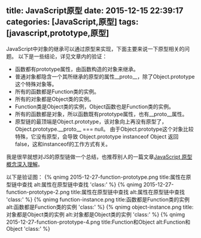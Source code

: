 title: JavaScript原型
date: 2015-12-15 22:39:17
categories: [JavaScript,原型]
tags: [javascript,prototype,原型]
---

JavaScript中对象的继承可以通过原型来实现，下面主要来说一下原型相关的问题。
以下是一些结论，详见文章内的验证：

*	函数都有prototype属性，由函数构造的对象来继承。
*	普通对象都隐含一个其所继承的原型的属性\_\_proto\_\_，除了Object.prototype这个特殊对象等。
*	所有的函数都是Function类的实例。
*   所有的对象都是Object类的实例。
*   Function类是Object类的实例，Object函数也是Function类的实例。
*	所有的函数都是对象，所以函数既有prototype属性，也有\_\_proto\_\_属性。
*   原型链的最顶端是Object.prototype，该对象向上再没有原型了， Object.prototype.\_\_proto\_\_ === null。
    由于Object.prototype这个对象比较特殊，它没有原型，会导致 Object.prototype instanceof Object 返回 false，这和instanceof的工作方式有关。

<!-- more --> 
我是很早就想对JS的原型链做一个总结，也推荐别人的一篇文章[JavaScript 原型概念深入理解](http://www.codeceo.com/article/javascript-prototype-learn.html)。

以下是验证图：
{% qnimg 2015-12-27-function-prototype.png title:属性在原型链中查找 alt:属性在原型链中查找 'class:' %}
{% qnimg 2015-12-27-function-prototype-2.png title:属性在原型链中查找 alt:属性在原型链中查找 'class:' %}
{% qnimg function-instance.png title:函数都是Function类的实例 alt:函数都是Function类的实例 'class:' %}
{% qnimg object-instance.png title:对象都是Object类的实例 alt:对象都是Object类的实例 'class:' %}
{% qnimg 2015-12-27-function-prototype-4.png title:Function和Object alt:Function和Object 'class:' %}